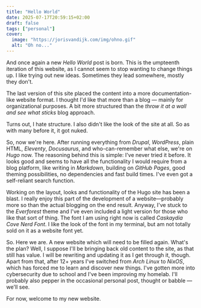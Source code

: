 ```yaml
---
title: "Hello World"
date: 2025-07-17T20:59:15+02:00
draft: false
tags: ["personal"]
cover:
  image: "https://jorisvandijk.com/img/ohno.gif"
  alt: "Oh no..."
---
```


And once again a new *Hello World* post is born. This is the umpteenth iteration of this website, as I cannot seem to stop wanting to change things up. I like trying out new ideas. Sometimes they lead somewhere, mostly they don't. 

The last version of this site placed the content into a more documentation-like website format. I thought I'd like that more than a blog — mainly for organizational purposes. A bit more structured than the *throw it at a wall and see what sticks* blog approach.

Turns out, I hate structure. I also didn't like the look of the site at all. So as with many before it, it got nuked. 

So, now we're here. After running everything from *Drupal*, *WordPress*, plain HTML, *Eleventy*, *Docusaurus*, and who-can-remember what else, we're on *Hugo* now. The reasoning behind this is simple: I've never tried it before. It looks good and seems to have all the functionality I would require from a blog platform, like writing in *Markdown*, building on *GitHub Pages*, good theming possibilities, no dependencies and fast build times. I've even got a self-reliant search function.

Working on the layout, looks and functionality of the Hugo site has been a blast. I really enjoy this part of the development of a website—probably more so than the actual blogging on the end result. Anyway, I've stuck to the *Everforest* theme and I've even included a light version for those who like that sort of thing. The font I am using right now is called *Caskaydia Cove Nerd Font*. I like the look of the font in my terminal, but am not totally sold on it as a website font yet.

So. Here we are. A new website which will need to be filled again. What's the plan? Well, I suppose I'll be bringing back old content to the site, as that still has value. I will be rewriting and updating it as I get through it, though. Apart from that, after 12+ years I've switched from *Arch Linux* to *NixOS*, which has forced me to learn and discover new things. I've gotten more into cybersecurity due to school and I've been improving my homelab. I'll probably also pepper in the occasional personal post, thought or babble — we'll see.

For now, welcome to my new website.


